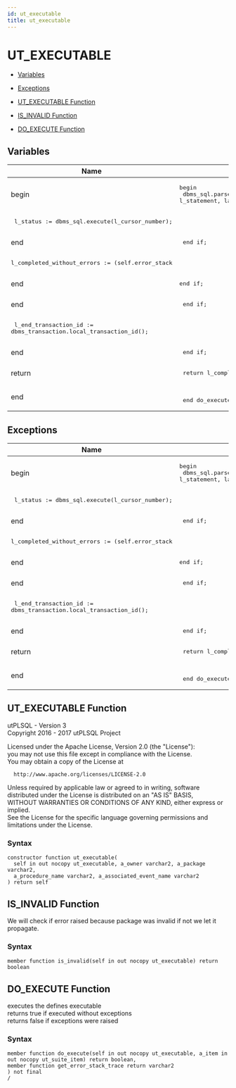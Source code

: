 ```yaml
---
id: ut_executable
title: ut_executable
---
```


# UT_EXECUTABLE




- [Variables](#variables)

- [Exceptions](#exceptions)

- [UT_EXECUTABLE Function](#ut_executable)
- [IS_INVALID Function](#is_invalid)
- [DO_EXECUTE Function](#do_execute)



## Variables<a name="variables"></a>

Name | Code | Description
--- | --- | ---
begin | <pre>begin<br />  dbms_sql.parse(l_cursor_number, statement => l_statement, language_flag => dbms_sql.native);</pre> | 
 | <pre>  l_status := dbms_sql.execute(l_cursor_number);</pre> | 
end | <pre>    end if;</pre> | 
 | <pre>l_completed_without_errors := (self.error_stack||self.error_backtrace) is null;</pre> | 
end | <pre>end if;</pre> | 
end | <pre>    end if;</pre> | 
 | <pre>    l_end_transaction_id := dbms_transaction.local_transaction_id();</pre> | 
end | <pre>    end if;</pre> | 
return | <pre>    return l_completed_without_errors;</pre> | 
end | <pre>    <br />  end do_execute;</pre> | 



## Exceptions<a name="exceptions"></a>

Name | Code | Description
--- | --- | ---
begin | <pre>begin<br />  dbms_sql.parse(l_cursor_number, statement => l_statement, language_flag => dbms_sql.native);</pre> | 
 | <pre>  l_status := dbms_sql.execute(l_cursor_number);</pre> | 
end | <pre>    end if;</pre> | 
 | <pre>l_completed_without_errors := (self.error_stack||self.error_backtrace) is null;</pre> | 
end | <pre>end if;</pre> | 
end | <pre>    end if;</pre> | 
 | <pre>    l_end_transaction_id := dbms_transaction.local_transaction_id();</pre> | 
end | <pre>    end if;</pre> | 
return | <pre>    return l_completed_without_errors;</pre> | 
end | <pre>    <br />  end do_execute;</pre> | 




 
## UT_EXECUTABLE Function<a name="ut_executable"></a>


<p>
<p>utPLSQL - Version 3<br />  Copyright 2016 - 2017 utPLSQL Project</p><p>  Licensed under the Apache License, Version 2.0 (the &quot;License&quot;):<br />  you may not use this file except in compliance with the License.<br />  You may obtain a copy of the License at</p><pre><code>  http://www.apache.org/licenses/LICENSE-2.0</code></pre><p>  Unless required by applicable law or agreed to in writing, software<br />  distributed under the License is distributed on an &quot;AS IS&quot; BASIS,<br />  WITHOUT WARRANTIES OR CONDITIONS OF ANY KIND, either express or implied.<br />  See the License for the specific language governing permissions and<br />  limitations under the License.</p>
</p>

### Syntax
```plsql
constructor function ut_executable(
  self in out nocopy ut_executable, a_owner varchar2, a_package varchar2,
  a_procedure_name varchar2, a_associated_event_name varchar2
) return self
```

 





 
## IS_INVALID Function<a name="is_invalid"></a>


<p>
<p>We will check if error raised because package was invalid if not we let it propagate.</p>
</p>

### Syntax
```plsql
member function is_invalid(self in out nocopy ut_executable) return boolean
```

 





 
## DO_EXECUTE Function<a name="do_execute"></a>


<p>
<p>executes the defines executable<br />returns true if executed without exceptions<br />returns false if exceptions were raised</p>
</p>

### Syntax
```plsql
member function do_execute(self in out nocopy ut_executable, a_item in out nocopy ut_suite_item) return boolean,
member function get_error_stack_trace return varchar2
) not final
/
```

 





 
